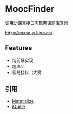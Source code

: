 # MoocFinder
调用助课宝接口实现网课题库查询

<https://mooc.yukino.co/>

## Features
* 纯前端实现
* 题库全
* 容易挂科（大雾

## 引用
* [Matetialize](https://github.com/Dogfalo/materialize)
* [jQuery](https://github.com/jquery/jquery)